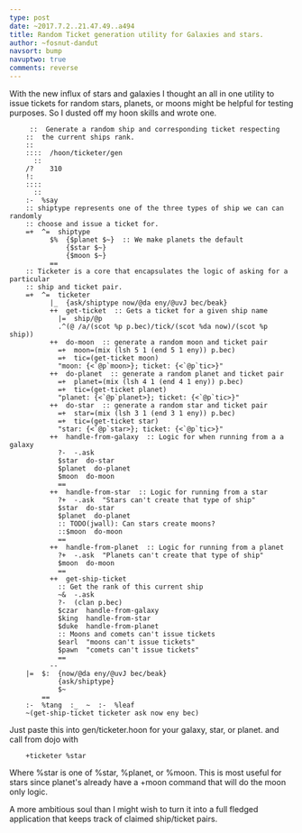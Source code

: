 ```yaml
---
type: post
date: ~2017.7.2..21.47.49..a494
title: Random Ticket generation utility for Galaxies and stars.
author: ~fosnut-dandut
navsort: bump
navuptwo: true
comments: reverse
---
```


With the new influx of stars and galaxies I thought an all in one utility to issue tickets for random stars, planets, or moons might be helpful for testing purposes. So I dusted off my hoon skills and wrote one.

```
     ::  Generate a random ship and corresponding ticket respecting
    ::  the current ships rank.
    ::
    ::::  /hoon/ticketer/gen
      ::
    /?    310
    !:
    ::::
      ::
    :-  %say
    :: shiptype represents one of the three types of ship we can can randomly
    :: choose and issue a ticket for.
    =+  ^=  shiptype
          $%  {$planet $~}  :: We make planets the default
              {$star $~}
              {$moon $~}
          ==
    :: Ticketer is a core that encapsulates the logic of asking for a particular
    :: ship and ticket pair.
    =+  ^=  ticketer
          |_  {ask/shiptype now/@da eny/@uvJ bec/beak}
          ++  get-ticket  :: Gets a ticket for a given ship name
            |=  ship/@p
            .^(@ /a/(scot %p p.bec)/tick/(scot %da now)/(scot %p ship))
          ++  do-moon  :: generate a random moon and ticket pair
            =+  moon=(mix (lsh 5 1 (end 5 1 eny)) p.bec)
            =+  tic=(get-ticket moon)
            "moon: {<`@p`moon>}; ticket: {<`@p`tic>}"
          ++  do-planet  :: generate a random planet and ticket pair
            =+  planet=(mix (lsh 4 1 (end 4 1 eny)) p.bec)
            =+  tic=(get-ticket planet)
            "planet: {<`@p`planet>}; ticket: {<`@p`tic>}"
          ++  do-star  :: generate a random star and ticket pair
            =+  star=(mix (lsh 3 1 (end 3 1 eny)) p.bec)
            =+  tic=(get-ticket star)
            "star: {<`@p`star>}; ticket: {<`@p`tic>}"
          ++  handle-from-galaxy  :: Logic for when running from a a galaxy
            ?-  -.ask
            $star  do-star
            $planet  do-planet
            $moon  do-moon
            ==
          ++  handle-from-star  :: Logic for running from a star
            ?+  -.ask  "Stars can't create that type of ship"
            $star  do-star
            $planet  do-planet
            :: TODO(jwall): Can stars create moons?
            ::$moon  do-moon
            ==
          ++  handle-from-planet  :: Logic for running from a planet
            ?+  -.ask  "Planets can't create that type of ship"
            $moon  do-moon
            ==
          ++  get-ship-ticket
            :: Get the rank of this current ship
            ~&  -.ask
            ?-  (clan p.bec)
            $czar  handle-from-galaxy
            $king  handle-from-star
            $duke  handle-from-planet
            :: Moons and comets can't issue tickets
            $earl  "moons can't issue tickets"
            $pawn  "comets can't issue tickets"
            ==
          --
    |=  $:  {now/@da eny/@uvJ bec/beak}
            {ask/shiptype}
            $~
        ==
    :-  %tang  :_  ~  :-  %leaf
    ~(get-ship-ticket ticketer ask now eny bec)
```

Just paste this into gen/ticketer.hoon for your galaxy, star, or planet. and call from dojo with

```
    +ticketer %star
```

Where %star is one of %star, %planet, or %moon. This is most useful for stars since planet's already have a +moon command that will do the moon only logic.

A more ambitious soul than I might wish to turn it into a full fledged application that keeps track of claimed ship/ticket pairs.
